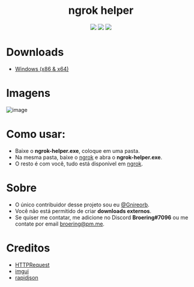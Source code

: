 <h1 align="center">ngrok helper</h1>
<div align="center">
    <a href="https://github.com/Gnireorb/ngrok-helper/actions?query=workflow=build"><img src="https://img.shields.io/github/workflow/status/gnireorb/ngrok-helper/build" /></a>
    <a href="https://github.com/gnireorb/ngrok-helper/releases/"><img src="https://img.shields.io/github/downloads/gnireorb/ngrok-helper/latest/total" /></a>
    <a href="https://github.com/gnireorb/ngrok-helper/blob/master/LICENSE"><img src="https://img.shields.io/github/license/gnireorb/ngrok-helper" /></a>
</div>

# Downloads
- [Windows (x86 & x64)](https://github.com/gnireorb/ngrok-helper/releases/download/v1.0/ngrok-helper.exe)

# Imagens
![image](https://user-images.githubusercontent.com/62901166/93002797-db40e800-f50f-11ea-91b8-49272037a72d.png)

# Como usar:
- Baixe o **ngrok-helper.exe**, coloque em uma pasta.
- Na mesma pasta, baixe o [ngrok](https://ngrok.com/) e abra o **ngrok-helper.exe**.
- O resto é com você, tudo está disponivel em [ngrok](https://ngrok.com/).

# Sobre
- O único contribuidor desse projeto sou eu [@Gnireorb](https://github.com/gnireorb).
- Você não está permitido de criar **downloads externos**.
- Se quiser me contatar, me adicione no Discord **Broering#7096** ou me contate por email <broering@pm.me>.

# Creditos
- [HTTPRequest](https://github.com/elnormous/HTTPRequest)
- [imgui](https://github.com/ocornut/imgui)
- [rapidjson](https://github.com/Tencent/rapidjson)
